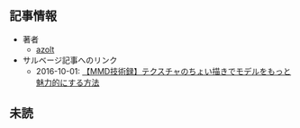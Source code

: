 ## 記事情報
- 著者
	- <a href="https://www.nicovideo.jp/user/12006246" target="_user">azolt</a>
- サルベージ記事へのリンク
	- 2016-10-01: <a href="https://mmdblomagasaru.blogspot.com/2025/02/mmd_6.html" target="_page">【MMD技術録】テクスチャのちょい描きでモデルをもっと魅力的にする方法</a>
## 未読
